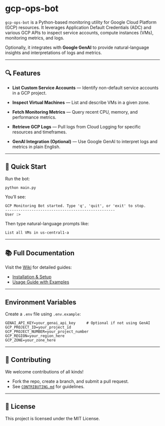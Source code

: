 # gcp-ops-bot

`gcp-ops-bot` is a Python-based monitoring utility for Google Cloud Platform (GCP) resources. It leverages Application Default Credentials (ADC) and various GCP APIs to inspect service accounts, compute instances (VMs), monitoring metrics, and logs.

Optionally, it integrates with **Google GenAI** to provide natural-language insights and interpretations of logs and metrics.

---

## 🔍 Features

- **List Custom Service Accounts** — Identify non-default service accounts in a GCP project.

- **Inspect Virtual Machines** — List and describe VMs in a given zone.

- **Fetch Monitoring Metrics** — Query recent CPU, memory, and performance metrics.

- **Retrieve GCP Logs** — Pull logs from Cloud Logging for specific resources and timeframes.

- **GenAI Integration (Optional)** — Use Google GenAI to interpret logs and metrics in plain English.

---

## 🚀 Quick Start

Run the bot:

```bash
python main.py
```

You’ll see:

```
GCP Monitoring Bot started. Type 'q', 'quit', or 'exit' to stop.
--------------------------------------------------
User :>
```

Then type natural-language prompts like:

```
List all VMs in us-central1-a
```

---

## 📚 Full Documentation

Visit the [Wiki](https://github.com/Retailogists/gcp-ops-bot/wiki) for detailed guides:

- [Installation & Setup](https://github.com/Retailogists/gcp-ops-bot/wiki/Installation-&-Setup)
- [Usage Guide with Examples](https://github.com/Retailogists/gcp-ops-bot/wiki/Usage-Guide)

---

## Environment Variables

Create a `.env` file using `.env.example`:

```env
GENAI_API_KEY=your_genai_api_key     # Optional if not using GenAI
GCP_PROJECT_ID=your_project_id
GCP_PROJECT_NUMBER=your_project_number
GCP_REGION=your_region_here
GCP_ZONE=your_zone_here
```

---

## 🤝 Contributing

We welcome contributions of all kinds!

- Fork the repo, create a branch, and submit a pull request.
- See [`CONTRIBUTING.md`](./CONTRIBUTING.md) for guidelines.

---

## 📄 License

This project is licensed under the MIT License.
